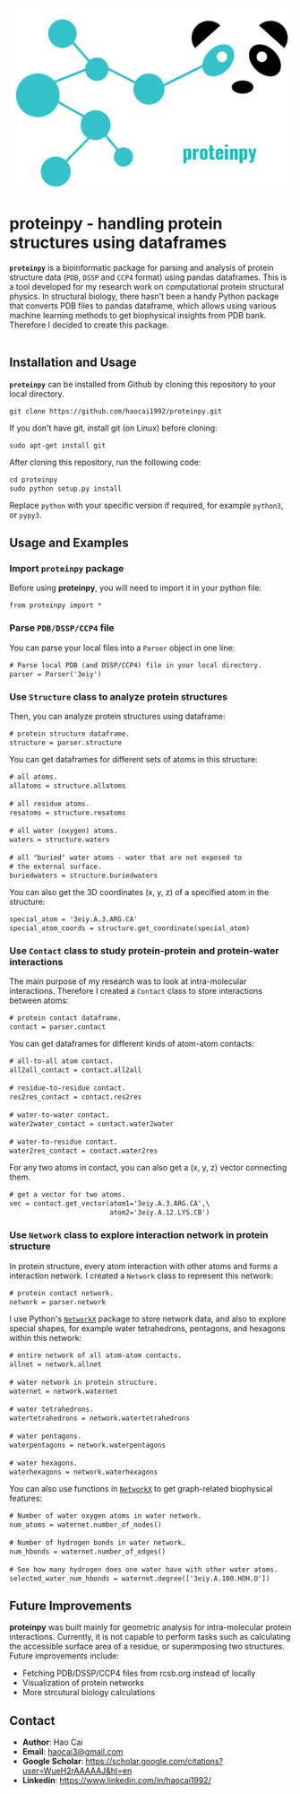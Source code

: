 ![](proteinpy-logo.png)
<!-- ![](proteinpy-banner.jpg) -->
<!-- *(Photo by <a href="https://unsplash.com/@nci?utm_source=unsplash&utm_medium=referral&utm_content=creditCopyText">National Cancer Institute</a> on <a href="https://unsplash.com/?utm_source=unsplash&utm_medium=referral&utm_content=creditCopyText">Unsplash</a>)</p>* -->

# proteinpy - handling protein structures using dataframes
**`proteinpy`** is a bioinformatic package for parsing and analysis of protein structure data (`PDB`, `DSSP` and `CCP4` format) using pandas dataframes. This is a tool developed for my research work on computational protein structural physics. In structural biology, there hasn't been a handy Python package that converts PDB files to pandas dataframe, which allows using various machine learning methods to get biophysical insights from PDB bank. Therefore I decided to create this package.<br></br>

## Installation and Usage
**`proteinpy`** can be installed from Github by cloning this repository to your local directory.
```
git clone https://github.com/haocai1992/proteinpy.git
```
If you don't have git, install git (on Linux) before cloning:
```
sudo apt-get install git
```
After cloning this repository, run the following code:
```
cd proteinpy
sudo python setup.py install
```
Replace `python` with your specific version if required, for example `python3`, or `pypy3`.

## Usage and Examples
### Import **`proteinpy`** package
Before using **proteinpy**, you will need to import it in your python file:
```
from proteinpy import *
```
### Parse `PDB/DSSP/CCP4` file
 You can parse your local files into a `Parser` object in one line:
```
# Parse local PDB (and DSSP/CCP4) file in your local directory.
parser = Parser('3eiy')
```
### Use `Structure` class to analyze protein structures
Then, you can analyze protein structures using dataframe:
```
# protein structure dataframe.
structure = parser.structure
```
You can get dataframes for different sets of atoms in this structure:
```
# all atoms.
allatoms = structure.allatoms

# all residue atoms.
resatoms = structure.resatoms

# all water (oxygen) atoms.
waters = structure.waters

# all "buried" water atoms - water that are not exposed to 
# the external surface.
buriedwaters = structure.buriedwaters
```
You can also get the 3D coordinates (x, y, z) of a specified atom in the structure:
```
special_atom = '3eiy.A.3.ARG.CA'
special_atom_coords = structure.get_coordinate(special_atom)
```
### Use `Contact` class to study protein-protein and protein-water interactions
The main purpose of my research was to look at intra-molecular interactions. Therefore I created a `Contact` class to store interactions between atoms:
```
# protein contact dataframe.
contact = parser.contact
```
You can get dataframes for different kinds of atom-atom contacts:
```
# all-to-all atom contact.
all2all_contact = contact.all2all

# residue-to-residue contact.
res2res_contact = contact.res2res

# water-to-water contact.
water2water_contact = contact.water2water

# water-to-residue contact.
water2res_contact = contact.water2res
```
For any two atoms in contact, you can also get a (x, y, z) vector connecting them.
```
# get a vector for two atoms.
vec = contact.get_vector(atom1='3eiy.A.3.ARG.CA',\
						 atom2='3eiy.A.12.LYS.CB')
```
### Use `Network` class to explore interaction network in protein structure
In protein structure, every atom interaction with other atoms and forms a interaction network. I created a `Network` class to represent this network:
```
# protein contact network.
network = parser.network
```
I use Python's [`NetworkX`](https://github.com/networkx/networkx) package to store network data, and also to explore special shapes, for example water tetrahedrons, pentagons, and hexagons within this network:
```
# entire network of all atom-atom contacts.
allnet = network.allnet

# water network in protein structure.
waternet = network.waternet

# water tetrahedrons.
watertetrahedrons = network.watertetrahedrons

# water pentagons.
waterpentagons = network.waterpentagons

# water hexagons.
waterhexagons = network.waterhexagons
```
You can also use functions in [`NetworkX`](https://github.com/networkx/networkx) to get graph-related biophysical features:
```
# Number of water oxygen atoms in water network.
num_atoms = waternet.number_of_nodes()

# Number of hydrogen bonds in water network.
num_hbonds = waternet.number_of_edges()

# See how many hydrogen does one water have with other water atoms.
selected_water_num_hbonds = waternet.degree(['3eiy.A.100.HOH.O'])
```

## Future Improvements
**proteinpy** was built mainly for geometric analysis for intra-molecular protein interactions. Currently, it is not capable to perform tasks such as calculating the accessible surface area of a residue, or superimposing two structures. Future improvements include:
* Fetching PDB/DSSP/CCP4 files from rcsb.org instead of locally
* Visualization of protein networks
* More strcutural biology calculations

## Contact
* **Author**: Hao Cai
* **Email**: haocai3@gmail.com
* **Google Scholar**: https://scholar.google.com/citations?user=WueH2rAAAAAJ&hl=en
* **Linkedin**: https://www.linkedin.com/in/haocai1992/

